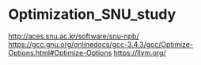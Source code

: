 # Optimization_SNU_study

http://aces.snu.ac.kr/software/snu-npb/
https://gcc.gnu.org/onlinedocs/gcc-3.4.3/gcc/Optimize-Options.html#Optimize-Options
https://llvm.org/
